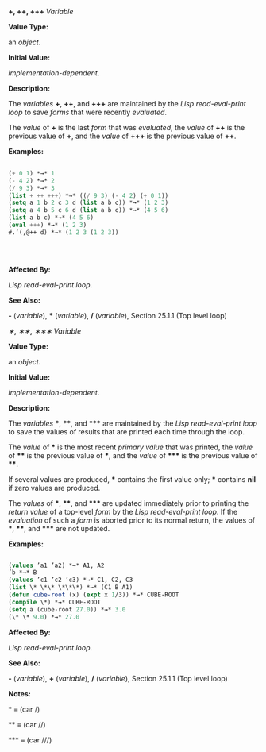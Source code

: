**+, ++, +++** *Variable* 



**Value Type:** 



an *object*. 



**Initial Value:** 



*implementation-dependent*. 



**Description:** 



The *variables* **+**, **++**, and **+++** are maintained by the *Lisp read-eval-print loop* to save *forms* that were recently *evaluated*. 



The *value* of **+** is the last *form* that was *evaluated*, the *value* of **++** is the previous value of **+**, and the *value* of **+++** is the previous value of **++**. 



**Examples:**
```lisp
 
(+ 0 1) *→* 1 
(- 4 2) *→* 2 
(/ 9 3) *→* 3 
(list + ++ +++) *→* ((/ 9 3) (- 4 2) (+ 0 1)) 
(setq a 1 b 2 c 3 d (list a b c)) *→* (1 2 3) 
(setq a 4 b 5 c 6 d (list a b c)) *→* (4 5 6) 
(list a b c) *→* (4 5 6) 
(eval +++) *→* (1 2 3) 
#.‘(,@++ d) *→* (1 2 3 (1 2 3)) 

 
 

```
**Affected By:** 



*Lisp read-eval-print loop*. 



**See Also:** 



**-** (*variable*), **\*** (*variable*), **/** (*variable*), Section 25.1.1 (Top level loop) 



*∗***,** *∗∗***,** *∗∗∗ Variable* 



**Value Type:** 



an *object*. 



**Initial Value:** 



*implementation-dependent*. 



**Description:** 



The *variables* **\***, **\*\***, and **\*\*\*** are maintained by the *Lisp read-eval-print loop* to save the values of results that are printed each time through the loop. 



The *value* of **\*** is the most recent *primary value* that was printed, the *value* of **\*\*** is the previous value of **\***, and the *value* of **\*\*\*** is the previous value of **\*\***. 



If several values are produced, **\*** contains the first value only; **\*** contains **nil** if zero values are produced. 



The *values* of **\***, **\*\***, and **\*\*\*** are updated immediately prior to printing the *return value* of a top-level *form* by the *Lisp read-eval-print loop*. If the *evaluation* of such a *form* is aborted prior to its normal return, the values of **\***, **\*\***, and **\*\*\*** are not updated. 



**Examples:**
```lisp

(values ’a1 ’a2) *→* A1, A2 
’b *→* B 
(values ’c1 ’c2 ’c3) *→* C1, C2, C3 
(list \* \*\* \*\*\*) *→* (C1 B A1) 
(defun cube-root (x) (expt x 1/3)) *→* CUBE-ROOT 
(compile \*) *→* CUBE-ROOT 
(setq a (cube-root 27.0)) *→* 3.0 
(\* \* 9.0) *→* 27.0 

```
**Affected By:** 



*Lisp read-eval-print loop*. 







 



 



**See Also:** 



**-** (*variable*), **+** (*variable*), **/** (*variable*), Section 25.1.1 (Top level loop) 



**Notes:** 



\* *≡* (car /) 



\*\* *≡* (car //) 



\*\*\* *≡* (car ///) 



